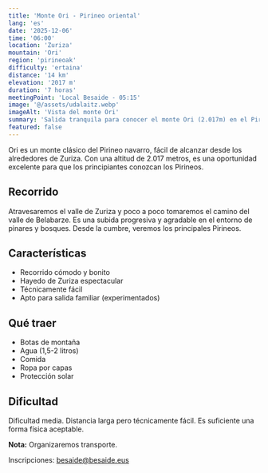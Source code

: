 ```yaml
---
title: 'Monte Ori - Pirineo oriental'
lang: 'es'
date: '2025-12-06'
time: '06:00'
location: 'Zuriza'
mountain: 'Ori'
region: 'pirineoak'
difficulty: 'ertaina'
distance: '14 km'
elevation: '2017 m'
duration: '7 horas'
meetingPoint: 'Local Besaide - 05:15'
image: '@/assets/udalaitz.webp'
imageAlt: 'Vista del monte Ori'
summary: 'Salida tranquila para conocer el monte Ori (2.017m) en el Pirineo navarro sin aventuras.'
featured: false
---
```


Ori es un monte clásico del Pirineo navarro, fácil de alcanzar desde los alrededores de Zuriza. Con una altitud de 2.017 metros, es una oportunidad excelente para que los principiantes conozcan los Pirineos.

## Recorrido

Atravesaremos el valle de Zuriza y poco a poco tomaremos el camino del valle de Belabarze. Es una subida progresiva y agradable en el entorno de pinares y bosques. Desde la cumbre, veremos los principales Pirineos.

## Características

- Recorrido cómodo y bonito
- Hayedo de Zuriza espectacular
- Técnicamente fácil
- Apto para salida familiar (experimentados)

## Qué traer

- Botas de montaña
- Agua (1,5-2 litros)
- Comida
- Ropa por capas
- Protección solar

## Dificultad

Dificultad media. Distancia larga pero técnicamente fácil. Es suficiente una forma física aceptable.

**Nota:** Organizaremos transporte.

Inscripciones: besaide@besaide.eus
